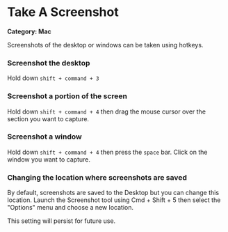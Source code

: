 # Take A Screenshot

__Category: Mac__

Screenshots of the desktop or windows can be taken using hotkeys.

### Screenshot the desktop

Hold down `shift + command + 3`

### Screenshot a portion of the screen

Hold down `shift + command + 4` then drag the mouse cursor over the section you want to capture.

### Screenshot a window

Hold down `shift + command + 4` then press the `space` bar. Click on the window you want to capture.

### Changing the location where screenshots are saved

By default, screenshots are saved to the Desktop but you can change this location. Launch the Screenshot tool using Cmd + Shift + 5 then select the "Options" menu and choose a new location. 

This setting will persist for future use.